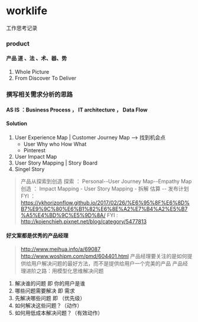 # worklife
工作思考记录

### product
#### 产品 道 、法 、术、器、势
 1. Whole Picture 
 2. From Discover To Deliver 



### 撰写相关需求分析的思路
#### AS IS ：Business Process ， IT architecture ， Data Flow  
#### Solution 
 1. User Experience Map |  Customer Journey Map  --> 找到机会点
    + User Why who How What
    + Pinterest 
 2. User Impact Map 
 3. User Story Mapping  | Story Board 
 4. Singel Story 


> 产品从探索到创造 
> 探索 ： Personal--User Journey Map--Empathy Map
> 创造 ： Impact Mapping - User Story Mapping - 拆解 估算 -- 发布计划 
> FYI ： https://ykhorizonflow.github.io/2017/02/26/%E6%95%8F%E6%8D%B7%E9%9C%80%E6%B1%82%E6%8E%A2%E7%B4%A2%E5%B7%A5%E4%BD%9C%E5%9D%8A/
> FYI : http://kojenchieh.pixnet.net/blog/category/5477813


#### 好文案都是优秀的产品经理 
> http://www.meihua.info/a/69087
> http://www.woshipm.com/pmd/604401.html
> 产品经理要关注的是如何提供给用户解决问题的最好方法，而不是提供给用户一个完美的产品
> 产品经理进阶之路：用模型化思维解决问题
 1. 解决谁的问题 即 你的用户是谁 
 2. 哪些问题需要解决 即 需求 
 3. 先解决哪些问题 即 （优先级） 
 4. 如何解决这些问题？（动作）
 5. 如何用低成本解决问题？（有效动作）
